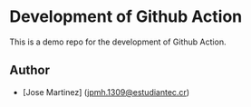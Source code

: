 # Development of Github Action

This is a demo repo for the development of Github Action.

## Author

- [Jose Martinez] (jpmh.1309@estudiantec.cr)